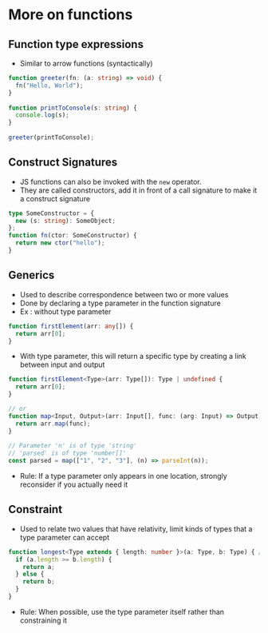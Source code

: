 # More on functions

## Function type expressions
- Similar to arrow functions (syntactically)
```ts
function greeter(fn: (a: string) => void) {
  fn("Hello, World");
}
 
function printToConsole(s: string) {
  console.log(s);
}
 
greeter(printToConsole);
```

## Construct Signatures
- JS functions can also be invoked with the `new` operator. 
- They are called constructors, add it in front of a call signature to make it a construct signature 
```ts
type SomeConstructor = {
  new (s: string): SomeObject;
};
function fn(ctor: SomeConstructor) {
  return new ctor("hello");
}
```

## Generics 
- Used to describe correspondence between two or more values 
- Done by declaring a type parameter in the function signature 
- Ex : without type parameter 
```ts
function firstElement(arr: any[]) {
  return arr[0];
}
```
- With type parameter, this will return a specific type by creating a link between input and output 
```ts
function firstElement<Type>(arr: Type[]): Type | undefined {
  return arr[0];
}

// or 
function map<Input, Output>(arr: Input[], func: (arg: Input) => Output): Output[] {
  return arr.map(func);
}
 
// Parameter 'n' is of type 'string'
// 'parsed' is of type 'number[]'
const parsed = map(["1", "2", "3"], (n) => parseInt(n));
```
- Rule: If a type parameter only appears in one location, strongly reconsider if you actually need it

## Constraint
- Used to relate two values that have relativity, limit kinds of types that a type parameter can accept
```ts
function longest<Type extends { length: number }>(a: Type, b: Type) { // only accepts types with "length" property
  if (a.length >= b.length) {
    return a;
  } else {
    return b;
  }
}
```
- Rule: When possible, use the type parameter itself rather than constraining it

